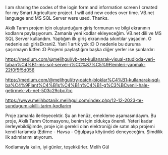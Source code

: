 I am sharing the codes of the login form and information screen I created for my Smart Agriculture project. I will add new codes over time. VB.net language and MS SQL Server were used. Thanks.

Akıllı Tarım projem için oluşturduğum giriş formunun ve bilgi ekranının kodlarını paylaşıyorum. Zamanla yeni kodlar ekleyeceğim. VB.net dili ve MS SQL Server kullandım. Yaptığım ilk giriş ekranında sıkıntılar yaşadım. O nedenle adı girisEkrani2. Yani 1 artık yok :D O nedenle bu duruma şaşırmayın lütfen :D Projemi paylaştığım başka diğer yerler ise şunlardır:

https://medium.com/@melihgul/vb-net-kullanarak-visual-studioda-veri-taban%C4%B1-ms-sql-server-i%CC%87%C5%9Flemleri-yapmak-22f0f5f5d056 

https://medium.com/@melihgul/try-catch-bloklar%C4%B1-kullanarak-sql-ba%C4%9Flant%C4%B1s%C4%B1n%C4%B1-g%C3%BCvenli-hale-getirmek-vb-net-503c29cbc7cc

https://www.melihbotanik.melihgul.com/index.php/12-12-2023-te-sundugum-akilli-tarim-kodlarim

Proje zamanla ilerleyecektir. Şu an henüz, emekleme aşamasındayım. Bu proje, Akıllı Tarım Otomasyonu, benim için oldukça önemli. Yeteri kadar ilerleyebildiğimde, proje için gerekli olan elektroniği de satın alıp projemi kendi tarlamda (Edirne - Havsa - Oğulpaşa köyünde) deneyeceğim. Şimdilik ilk adımlarımı atıyorum.

Kodlamayla kalın, iyi günler, teşekkürler.
Melih Gül
